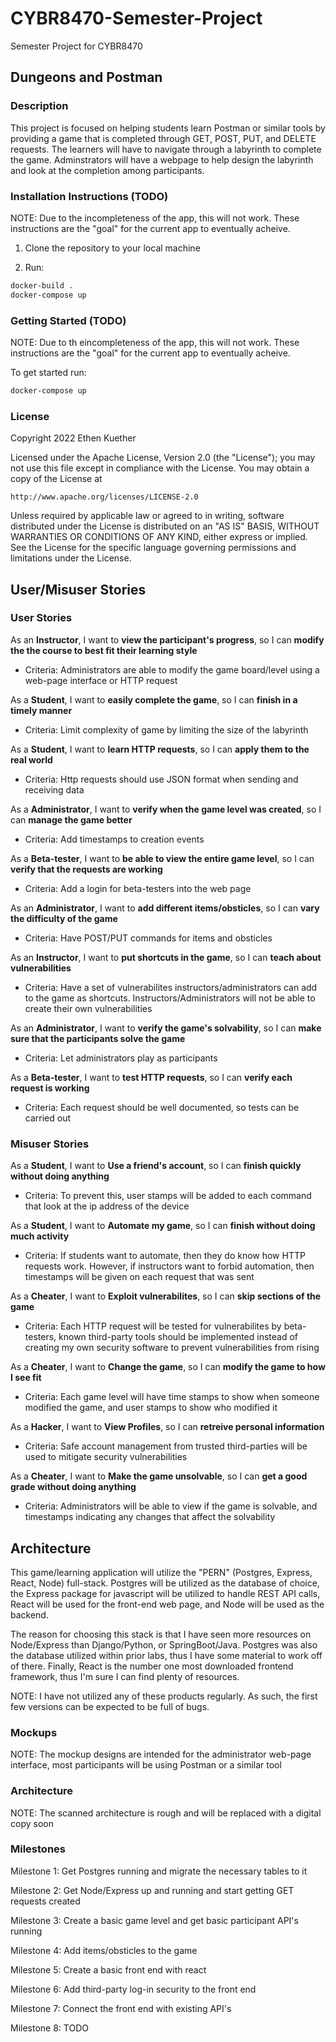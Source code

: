 # CYBR8470-Semester-Project
Semester Project for CYBR8470

## Dungeons and Postman

### Description

This project is focused on helping students learn Postman or similar tools by providing a game that is completed through GET, POST, PUT, and DELETE requests. The learners will have to navigate through a labyrinth to complete the game. Adminstrators will have a webpage to help design the labyrinth and look at the completion among participants.

### Installation Instructions (TODO)

NOTE: Due to the incompleteness of the app, this will not work. These instructions are the "goal" for the current app to eventually acheive.

1. Clone the repository to your local machine

2. Run:
```bash
docker-build .
docker-compose up
```

### Getting Started (TODO)

NOTE: Due to th eincompleteness of the app, this will not work. These instructions are the "goal" for the current app to eventually acheive.

To get started run:
```bash
docker-compose up
```

### License

Copyright 2022 Ethen Kuether

Licensed under the Apache License, Version 2.0 (the "License");
you may not use this file except in compliance with the License.
You may obtain a copy of the License at

    http://www.apache.org/licenses/LICENSE-2.0

Unless required by applicable law or agreed to in writing, software
distributed under the License is distributed on an "AS IS" BASIS,
WITHOUT WARRANTIES OR CONDITIONS OF ANY KIND, either express or implied.
See the License for the specific language governing permissions and
limitations under the License.

## User/Misuser Stories

### User Stories

As an **Instructor**, I want to **view the participant's progress**, so I can **modify the the course to best fit their learning style**
- Criteria: Administrators are able to modify the game board/level using a web-page interface or HTTP request

As a **Student**, I want to **easily complete the game**, so I can **finish in a timely manner**
- Criteria: Limit complexity of game by limiting the size of the labyrinth

As a **Student**, I want to **learn HTTP requests**, so I can **apply them to the real world**
- Criteria: Http requests should use JSON format when sending and receiving data

As a **Administrator**, I want to **verify when the game level was created**, so I can **manage the game better**
- Criteria: Add timestamps to creation events

As a **Beta-tester**, I want to **be able to view the entire game level**, so I can **verify that the requests are working**
- Criteria: Add a login for beta-testers into the web page

As an **Administrator**, I want to **add different items/obsticles**, so I can **vary the difficulty of the game**
- Criteria: Have POST/PUT commands for items and obsticles

As an **Instructor**, I want to **put shortcuts in the game**, so I can **teach about vulnerabilities**
- Criteria: Have a set of vulnerabilites instructors/administrators can add to the game as shortcuts. Instructors/Administrators will not be able to create their own vulnerabilities

As an **Administrator**, I want to **verify the game's solvability**, so I can **make sure that the participants solve the game**
- Criteria: Let administrators play as participants

As a **Beta-tester**, I want to **test HTTP requests**, so I can **verify each request is working**
- Criteria: Each request should be well documented, so tests can be carried out

### Misuser Stories

As a **Student**, I want to **Use a friend's account**, so I can **finish quickly without doing anything**
- Criteria: To prevent this, user stamps will be added to each command that look at the ip address of the device

As a **Student**, I want to **Automate my game**, so I can **finish without doing much activity**
- Criteria: If students want to automate, then they do know how HTTP requests work. However, if instructors want to forbid automation, then timestamps will be given on each request that was sent

As a **Cheater**, I want to **Exploit vulnerabilites**, so I can **skip sections of the game**
- Criteria: Each HTTP request will be tested for vulnerabilites by beta-testers, known third-party tools should be implemented instead of creating my own security software to prevent vulnerabilities from rising

As a **Cheater**, I want to **Change the game**, so I can **modify the game to how I see fit**
- Criteria: Each game level will have time stamps to show when someone modified the game, and user stamps to show who modified it

As a **Hacker**, I want to **View Profiles**, so I can **retreive personal information**
- Criteria: Safe account management from trusted third-parties will be used to mitigate security vulnerabilities

As a **Cheater**, I want to **Make the game unsolvable**, so I can **get a good grade without doing anything**
- Criteria: Administrators will be able to view if the game is solvable, and timestamps indicating any changes that affect the solvability

## Architecture

This game/learning application will utilize the "PERN" (Postgres, Express, React, Node) full-stack. Postgres will be utilized as the database of choice, the Express package for javascript will be utilized to handle REST API calls, React will be used for the front-end web page, and Node will be used as the backend.

The reason for choosing this stack is that I have seen more resources on Node/Express than Django/Python, or SpringBoot/Java. Postgres was also the database utilized within prior labs, thus I have some material to work off of there. Finally, React is the number one most downloaded frontend framework, thus I'm sure I can find plenty of resources.

NOTE: I have not utilized any of these products regularly. As such, the first few versions can be expected to be full of bugs. 

### Mockups

NOTE: The mockup designs are intended for the administrator web-page interface, most participants will be using Postman or a similar tool

### Architecture

NOTE: The scanned architecture is rough and will be replaced with a digital copy soon

### Milestones

Milestone 1: Get Postgres running and migrate the necessary tables to it

Milestone 2: Get Node/Express up and running and start getting GET requests created

Milestone 3: Create a basic game level and get basic participant API's running

Milestone 4: Add items/obsticles to the game

Milestone 5: Create a basic front end with react

Milestone 6: Add third-party log-in security to the front end

Milestone 7: Connect the front end with existing API's

Milestone 8: TODO
